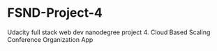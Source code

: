 # FSND-Project-4
Udacity full stack web dev nanodegree project 4.  Cloud Based Scaling Conference Organization App
